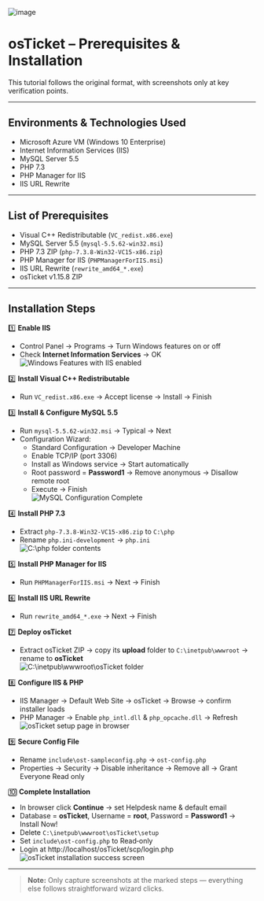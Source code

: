 ![image](https://github.com/user-attachments/assets/eef745f8-7011-47c5-aff3-4a3f05f59e70)

# osTicket – Prerequisites & Installation

This tutorial follows the original format, with screenshots only at key verification points.

---

## Environments & Technologies Used
- Microsoft Azure VM (Windows 10 Enterprise)
- Internet Information Services (IIS)
- MySQL Server 5.5
- PHP 7.3
- PHP Manager for IIS
- IIS URL Rewrite

---

## List of Prerequisites
- Visual C++ Redistributable (`VC_redist.x86.exe`)
- MySQL Server 5.5 (`mysql-5.5.62-win32.msi`)
- PHP 7.3 ZIP (`php-7.3.8-Win32-VC15-x86.zip`)
- PHP Manager for IIS (`PHPManagerForIIS.msi`)
- IIS URL Rewrite (`rewrite_amd64_*.exe`)
- osTicket v1.15.8 ZIP

---

## Installation Steps

1️⃣ **Enable IIS**  
   - Control Panel → Programs → Turn Windows features on or off  
   - Check **Internet Information Services** → OK  
   ![Windows Features with IIS enabled](images/enable-iis.png)

2️⃣ **Install Visual C++ Redistributable**  
   - Run `VC_redist.x86.exe` → Accept license → Install → Finish

3️⃣ **Install & Configure MySQL 5.5**  
   - Run `mysql-5.5.62-win32.msi` → Typical → Next  
   - Configuration Wizard:  
     - Standard Configuration → Developer Machine  
     - Enable TCP/IP (port 3306)  
     - Install as Windows service → Start automatically  
     - Root password = **Password1** → Remove anonymous → Disallow remote root  
     - Execute → Finish  
   ![MySQL Configuration Complete](images/mysql-config.png)

4️⃣ **Install PHP 7.3**  
   - Extract `php-7.3.8-Win32-VC15-x86.zip` to `C:\php`  
   - Rename `php.ini-development` → `php.ini`  
   ![C:\php folder contents](images/php-folder.png)

5️⃣ **Install PHP Manager for IIS**  
   - Run `PHPManagerForIIS.msi` → Next → Finish

6️⃣ **Install IIS URL Rewrite**  
   - Run `rewrite_amd64_*.exe` → Next → Finish

7️⃣ **Deploy osTicket**  
   - Extract osTicket ZIP → copy its **upload** folder to `C:\inetpub\wwwroot` → rename to **osTicket**  
   ![C:\inetpub\wwwroot\osTicket folder](images/osticket-folder.png)

8️⃣ **Configure IIS & PHP**  
   - IIS Manager → Default Web Site → osTicket → Browse → confirm installer loads  
   - PHP Manager → Enable `php_intl.dll` & `php_opcache.dll` → Refresh  
   ![osTicket setup page in browser](images/osticket-setup.png)

9️⃣ **Secure Config File**  
   - Rename `include\ost-sampleconfig.php` → `ost-config.php`  
   - Properties → Security → Disable inheritance → Remove all → Grant Everyone Read only

🔟 **Complete Installation**  
   - In browser click **Continue** → set Helpdesk name & default email  
   - Database = **osTicket**, Username = **root**, Password = **Password1** → Install Now!  
   - Delete `C:\inetpub\wwwroot\osTicket\setup`  
   - Set `include\ost-config.php` to Read‑only  
   - Login at http://localhost/osTicket/scp/login.php  
   ![osTicket installation success screen](images/osticket-success.png)

---

> **Note:** Only capture screenshots at the marked steps — everything else follows straightforward wizard clicks.


